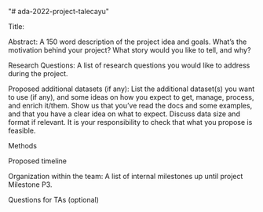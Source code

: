 "# ada-2022-project-talecayu" 

Title:


Abstract: A 150 word description of the project idea and goals. What’s the motivation behind your project? What story would you like to tell, and why?


Research Questions: A list of research questions you would like to address during the project.


Proposed additional datasets (if any): List the additional dataset(s) you want to use (if any), and some ideas on how you expect to get, manage, process, and enrich it/them. Show us that you’ve read the docs and some examples, and that you have a clear idea on what to expect. Discuss data size and format if relevant. It is your responsibility to check that what you propose is feasible.


Methods


Proposed timeline


Organization within the team: A list of internal milestones up until project Milestone P3.


Questions for TAs (optional)